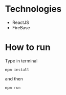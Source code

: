 # Technologies 
- ReactJS
- FireBase

# How to run
Type in terminal
```
npm install
```
and then
```
npm run
```
